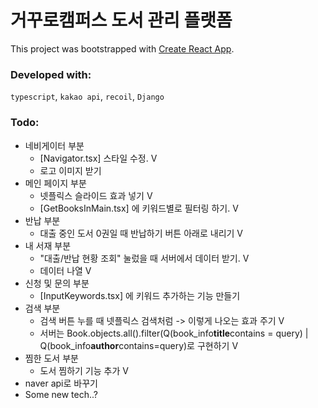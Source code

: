# 거꾸로캠퍼스 도서 관리 플랫폼

This project was bootstrapped with [Create React App](https://github.com/facebook/create-react-app).

### Developed with:

`typescript`, `kakao api`, `recoil`, `Django`

### Todo:

- 네비게이터 부분
  - [Navigator.tsx] 스타일 수정. V
  - 로고 이미지 받기
- 메인 페이지 부분
  - 넷플릭스 슬라이드 효과 넣기 V
  - [GetBooksInMain.tsx] 에 키워드별로 필터링 하기. V
- 반납 부분
  - 대출 중인 도서 0권일 때 반납하기 버튼 아래로 내리기 V
- 내 서재 부분
  - "대출/반납 현황 조회" 눌렀을 때 서버에서 데이터 받기. V
  - 데이터 나열 V
- 신청 및 문의 부분
  - [InputKeywords.tsx] 에 키워드 추가하는 기능 만들기
- 검색 부분
  - 검색 버튼 누를 때 넷플릭스 검색처럼 -> 이렇게 나오는 효과 주기 V
  - 서버는 Book.objects.all().filter(Q(book_info**title**contains = query) | Q(book_info**author**contains=query)로 구현하기 V
- 찜한 도서 부분
  - 도서 찜하기 기능 추가 V
- naver api로 바꾸기
- Some new tech..?
